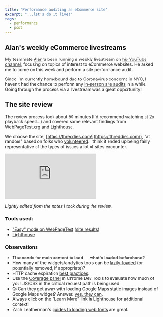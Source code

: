 ```yaml
---
title: 'Performance auditing an eCommerce site'
excerpt: "...let's do it live!"
tags:
  - performance
  - post
---
```


## Alan's weekly eCommerce livestreams

My teammate [Alan](https://alankent.me/)'s been running a weekly livestream on [his YouTube channel](https://www.youtube.com/channel/UCyQwDaXnT7wMBBqIaAfmY7g), focusing on topics of interest to eCommerce websites. He asked me to come on this week and perform a site performance audit.

Since I'm currently homebound due to Coronavirus concerns in NYC, I haven't had the chance to perform any [in-person site audits](https://jeffy.info/2017/11/10/post-cds-perf-links.html) in a while. Going through the process via a livestream was a great opportunity!

## The site review

The review process took about 50 minutes (I'd recommend watching at 2x playback speed...) and covered some relevant findings from WebPageTest.org and Lighthouse.

We choose the site, [https://threddies.com/](https://threddies.com/), "at random" based on folks who [volunteered](https://twitter.com/akent99/status/1245466347502333952). I think it ended up being fairly representative of the types of issues a lot of sites encounter.

<iframe class="youtube-embed" src="https://www.youtube.com/embed/l4bIT3CXCpc" allowfullscreen frameborder="0"></iframe>

_Lightly edited from the notes I took during the review._

### Tools used:

- ["Easy" mode on WebPageTest](https://webpagetest.org/easy) ([site results](https://webpagetest.org/result/200402_FD_f791a96a04046aaa9d7583914ba1c952/))
- [Lighthouse](https://developers.google.com/web/tools/lighthouse)

### Observations

- 11 seconds for main content to load — what's loaded beforehand?
- How many of the widgets/analytics tools can be [lazily-loaded](https://web.dev/native-lazy-loading/) (or potentially removed, if appropriate)?
- HTTP cache expiration [best practices](https://web.dev/reliable/).
- Use the [Coverage panel](https://developers.google.com/web/tools/chrome-devtools/coverage) in Chrome Dev Tools to evaluate how much of your JS/CSS in the critical request path is being used
- Q: Can they get away with loading Google Maps static images instead of Google Maps widget? Answer: [yes, they can](https://developers.google.com/maps/documentation/maps-static/intro).
- Always click on the "Learn More" link in Lighthouse for additional context!
- Zach Leatherman's [guides to loading web fonts](https://www.zachleat.com/web/comprehensive-webfonts/) are great.

